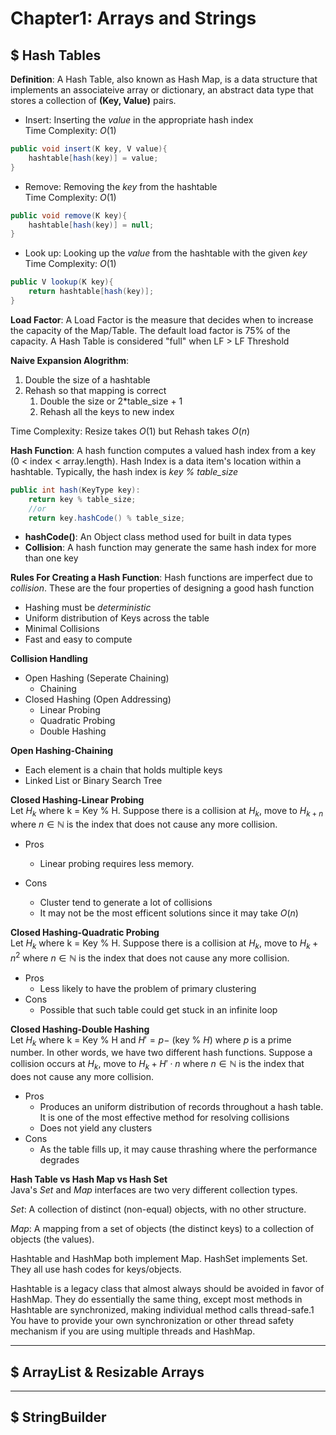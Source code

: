 <!-- Author: Sang One Jung -->
# Chapter1: Arrays and Strings
## $ Hash Tables
**Definition**: A Hash Table, also  known as Hash Map, is a data structure that implements an associateive array or dictionary, an abstract data type that stores a collection of **(Key, Value)** pairs. <br/>
* Insert: Inserting the *value* in the appropriate hash index <br/>
Time Complexity: $O(1)$ 
```java
public void insert(K key, V value){
    hashtable[hash(key)] = value; 
}
```
* Remove: Removing the *key* from the hashtable<br/>
Time Complexity: $O(1)$ 
```java
public void remove(K key){
    hashtable[hash(key)] = null;
}
```
* Look up: Looking up the *value* from the hashtable with the given *key*<br/>
Time Complexity: $O(1)$ 
```java
public V lookup(K key){
    return hashtable[hash(key)];
}
```
**Load Factor**: A Load Factor is the measure that decides when to increase the capacity of the Map/Table. The default load factor is 75% of the capacity. A Hash Table is considered "full" when LF > LF Threshold<br/>

**Naive Expansion Alogrithm**: 
1) Double the size of a hashtable
2) Rehash so that mapping is correct
    1) Double the size or 2*table_size + 1
    2) Rehash all the keys to new index
 

Time Complexity: Resize takes $O(1)$ but Rehash takes $O(n)$ <br/>

**Hash Function**: A hash function computes a valued hash index from a key (0 < index < array.length). Hash Index is a data item's location within a hashtable. Typically, the hash index is *key % table_size*
```java
public int hash(KeyType key):
    return key % table_size; 
    //or
    return key.hashCode() % table_size; 
```
* __hashCode()__: An Object class method used for built in data types
* __Collision__: A hash function may generate the same hash index for more than one key

**Rules For Creating a Hash Function**: Hash functions are imperfect due to *collision*. These are the four properties of designing a good hash function
* Hashing must be *deterministic*
* Uniform distribution of Keys across the table
* Minimal Collisions
* Fast and easy to compute

**Collision Handling**
* Open Hashing (Seperate Chaining)
    * Chaining
* Closed Hashing (Open Addressing)
    * Linear Probing
    * Quadratic Probing
    * Double Hashing

**Open Hashing-Chaining**
* Each element is a chain that holds multiple keys
* Linked List or Binary Search Tree

**Closed Hashing-Linear Probing**<br/>
Let $H_k$ where k = Key \% H. Suppose there is a collision at $H_k$, move to $H_{k+n}$ where $n\in\mathbb{N}$ is the index that does not cause any more collision. 
* Pros
    * Linear probing requires less memory.

* Cons
    * Cluster tend to generate a lot of collisions
    * It may not be the most efficent solutions since it may take $O(n)$

**Closed Hashing-Quadratic Probing** <br/>
Let $H_k$ where k = Key \% H. Suppose there is a collision at $H_k$, move to $H_{k} + n^2$ where $n\in\mathbb{N}$ is the index that does not cause any more collision. 
* Pros
    * Less likely to have the problem of primary clustering 
* Cons
    * Possible that such table could get stuck in an infinite loop

**Closed Hashing-Double Hashing**<br/>
Let $H_k$ where k = Key \% H and $H' = p -$ (key \% $H$) where $p$ is a prime number. In other words, we have two different hash functions. Suppose a collision occurs at $H_k$, move to $H_k + H' \cdot n$ where $n\in\mathbb{N}$ is the index that does not cause any more collision.
* Pros
    * Produces an uniform distribution of records throughout a hash table. It is one of the most effective method for resolving collisions
    * Does not yield any clusters
* Cons
    * As the table fills up, it may cause thrashing where the performance degrades

**Hash Table vs Hash Map vs Hash Set**<br/>
Java's _Set_ and _Map_ interfaces are two very different collection types.

_Set_: A collection of distinct (non-equal) objects, with no other structure.

_Map_: A mapping from a set of objects (the distinct keys) to a collection of objects (the values).

Hashtable and HashMap both implement Map. HashSet implements Set. They all use hash codes for keys/objects.

Hashtable is a legacy class that almost always should be avoided in favor of HashMap. They do essentially the same thing, except most methods in Hashtable are synchronized, making individual method calls thread-safe.1 You have to provide your own synchronization or other thread safety mechanism if you are using multiple threads and HashMap.
****
## $ ArrayList & Resizable Arrays
****
## $ StringBuilder